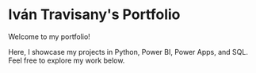 # Iván Travisany's Portfolio

Welcome to my portfolio!

Here, I showcase my projects in Python, Power BI, Power Apps, and SQL. Feel free to explore my work below.
